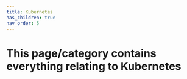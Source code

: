 ```yaml
---
title: Kubernetes
has_children: true
nav_order: 5
---
```


# This page/category contains everything relating to Kubernetes 

